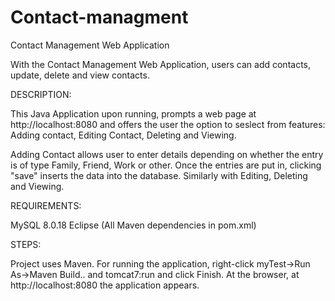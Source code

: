 # Contact-managment

Contact Management Web Application 

With the Contact Management Web Application, users can add contacts, update, delete and view contacts.

DESCRIPTION:

This Java Application upon running, prompts a web page at http://localhost:8080 and offers the user the option to seslect from 
features: Adding contact, Editing Contact, Deleting and Viewing. 

Adding Contact allows user to enter details depending on whether the entry is of type Family, Friend, Work or other. Once the entries are
put in, clicking "save" inserts the data into the database. Similarly with Editing, Deleting and Viewing.

REQUIREMENTS:

MySQL 8.0.18
Eclipse
(All Maven dependencies in pom.xml)

STEPS:

Project uses Maven. For running the application, right-click myTest->Run As->Maven Build.. and tomcat7:run and click Finish. 
At the browser, at http://localhost:8080 the application appears.
